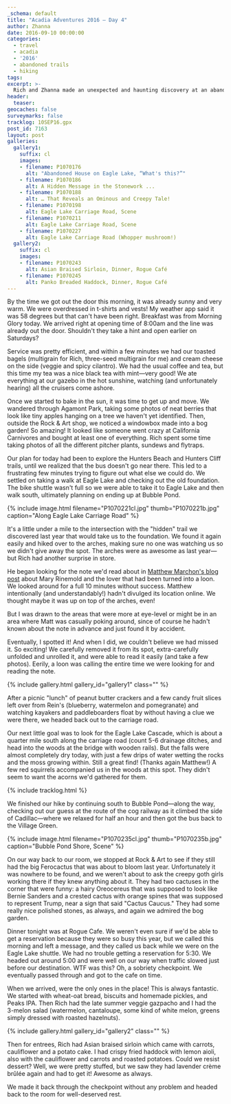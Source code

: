 ```yaml
---
_schema: default
title: "Acadia Adventures 2016 – Day 4"
author: Zhanna
date: 2016-09-10 00:00:00
categories:
  - travel
  - acadia
  - '2016'
  - abandoned trails
  - hiking
tags:
excerpt: >-
  Rich and Zhanna made an unexpected and haunting discovery at an abandoned house on the shore of Eagle Lake. 
header:
  teaser:
geocaches: false
surveymarks: false
tracklog: 10SEP16.gpx
post_id: 7163
layout: post                      
galleries:
  gallery1:
    suffix: cl
    images:
    - filename: P1070176
      alt: "Abandoned House on Eagle Lake, “What's this?”"
    - filename: P1070186
      alt: A Hidden Message in the Stonework ...
    - filename: P1070188
      alt: … That Reveals an Ominous and Creepy Tale!
    - filename: P1070198
      alt: Eagle Lake Carriage Road, Scene
    - filename: P1070211
      alt: Eagle Lake Carriage Road, Scene
    - filename: P1070227
      alt: Eagle Lake Carriage Road (Whopper mushroom!)
  gallery2:
    suffix: cl
    images:
    - filename: P1070243
      alt: Asian Braised Sirloin, Dinner, Rogue Café
    - filename: P1070245
      alt: Panko Breaded Haddock, Dinner, Rogue Café  
---
```


By the time we got out the door this morning, it was already sunny and very warm. We were overdressed in t-shirts and vests! My weather app said it was 58 degrees but that can't have been right. Breakfast was from Morning Glory today. We arrived right at opening time of 8:00am and the line was already out the door. Shouldn't they take a hint and open earlier on Saturdays?

Service was pretty efficient, and within a few minutes we had our toasted bagels (multigrain for Rich, three-seed multigrain for me) and cream cheese on the side (veggie and spicy cilantro). We had the usual coffee and tea, but this time my tea was a nice black tea with mint—very good! We ate everything at our gazebo in the hot sunshine, watching (and unfortunately hearing) all the cruisers come ashore.

Once we started to bake in the sun, it was time to get up and move. We wandered through Agamont Park, taking some photos of neat berries that look like tiny apples hanging on a tree we haven't yet identified. Then, outside the Rock & Art shop, we noticed a windowbox made into a bog garden! So amazing! It looked like someone went crazy at California Carnivores and bought at least one of everything. Rich spent some time taking photos of all the different pitcher plants, sundews and flytraps.

Our plan for today had been to explore the Hunters Beach and Hunters Cliff trails, until we realized that the bus doesn't go near there. This led to a frustrating few minutes trying to figure out what else we could do. We settled on taking a walk at Eagle Lake and checking out the old foundation. The bike shuttle wasn't full so we were able to take it to Eagle Lake and then walk south, ultimately planning on ending up at Bubble Pond.

{% include image.html filename="P1070221cl.jpg" thumb="P1070221b.jpg" caption="Along Eagle Lake Carriage Road" %}

It's a little under a mile to the intersection with the "hidden" trail we discovered last year that would take us to the foundation. We found it again easily and hiked over to the arches, making sure no one was watching us so we didn't give away the spot. The arches were as awesome as last year—but Rich had another surprise in store. 

He began looking for the note we'd read about in [Matthew Marchon's blog post](http://leavetheworldbelow.blogspot.com/2016/04/) about Mary Rinemold and the lover that had been turned into a loon. We looked around for a full 10 minutes without success. Matthew intentionally (and understandably!) hadn't divulged its location online. We thought maybe it was up on top of the arches, even! 

But I was drawn to the areas that were more at eye-level or might be in an area where Matt was casually poking around, since of course he hadn't known about the note in advance and just found it by accident. 

Eventually, I spotted it! And when I did, we couldn't believe we had missed it. So exciting! We carefully removed it from its spot, extra-carefully unfolded and unrolled it, and were able to read it easily (and take a few photos). Eerily, a loon was calling the entire time we were looking for and reading the note.

{% include gallery.html gallery_id="gallery1" class="" %}

After a picnic "lunch" of peanut butter crackers and a few candy fruit slices left over from Rein's (blueberry, watermelon and pomegranate) and watching kayakers and paddleboarders float by without having a clue we were there, we headed back out to the carriage road. 

Our next little goal was to look for the Eagle Lake Cascade, which is about a quarter mile south along the carriage road (count 5-6 drainage ditches, and head into the woods at the  bridge with wooden rails). But the falls were almost completely dry today, with just a few drips of water wetting the rocks and the moss growing within. Still a great find! (Thanks again Matthew!) A few red squirrels accompanied us in the woods at this spot. They didn't seem to want the acorns we'd gathered for them.

{% include tracklog.html %}

We finished our hike by continuing south to Bubble Pond—along the way, checking out our guess at the route of the cog railway as it climbed the side of Cadillac—where we relaxed for half an hour and then got the bus back to the Village Green. 

{% include image.html filename="P1070235cl.jpg" thumb="P1070235b.jpg" caption="Bubble Pond Shore, Scene" %}

On our way back to our room, we stopped at Rock & Art to see if they still had the big Ferocactus that was about to bloom last year. Unfortunately it was nowhere to be found, and we weren't about to ask the creepy goth girls working there if they knew anything about it. They had two cactuses in the corner that were funny: a hairy Oreocereus that was supposed to look like Bernie Sanders and a crested cactus with orange spines that was supposed to represent Trump, near a sign that said "Cactus Caucus." They had some really nice polished stones, as always, and again we admired the bog garden.

Dinner tonight was at Rogue Cafe. We weren't even sure if we'd be able to get a reservation because they were so busy this year, but we called this morning and left a message, and they called us back while we were on the Eagle Lake shuttle. We had no trouble getting a reservation for 5:30. We headed out around 5:00 and were well on our way when traffic slowed just before our destination. WTF was this? Oh, a sobriety checkpoint. We eventually passed through and got to the cafe on time. 

When we arrived, were the only ones in the place! This is always fantastic. We started with wheat-oat bread, biscuits and homemade pickles, and Peaks IPA. Then Rich had the late summer veggie gazpacho and I had the 3-melon salad (watermelon, cantaloupe, some kind of white melon, greens simply dressed with roasted hazelnuts). 

{% include gallery.html gallery_id="gallery2" class="" %}

Then for entrees, Rich had Asian braised sirloin which came with carrots, cauliflower and a potato cake. I had crispy fried haddock with lemon aioli, also with the cauliflower and carrots and roasted potatoes. Could we resist dessert? Well, we were pretty stuffed, but we saw they had lavender crème brûlée again and had to get it! Awesome as always. 

We made it back through the checkpoint without any problem and headed back to the room for well-deserved rest.
